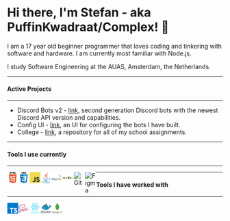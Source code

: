 # Hi there, I'm Stefan - aka PuffinKwadraat/Complex! 👋

I am a 17 year old beginner programmer that loves coding and tinkering with software and hardware. I am currently most familiar with Node.js.

I study Software Engineering at the AUAS, Amsterdam, the Netherlands.

---

#### Active Projects

---

- Discord Bots v2 - [link](https://github.com/PuffinKwadraat/Discord-Bots-v2), second generation Discord bots with the newest Discord API version and capabilities.
- Config UI - [link](https://github.com/PuffinKwadraat/bot-config-ui), an UI for configuring the bots I have built.
- College - [link](https://github.com/PuffinKwadraat/HvA-NL-J1), a repository for all of my school assignments.

---

#### Tools I use currently

---

[<img align="left" alt="HTML5" width="26px" src="https://raw.githubusercontent.com/devicons/devicon/master/icons/html5/html5-original-wordmark.svg" />](https://github.com/PuffinKwadraat)
[<img align="left" alt="CSS3" width="26px" src="https://raw.githubusercontent.com/devicons/devicon/master/icons/css3/css3-original-wordmark.svg" />](https://github.com/PuffinKwadraat)
[<img align="left" alt="JS" width="26px" src="https://raw.githubusercontent.com/devicons/devicon/master/icons/javascript/javascript-original.svg" />](https://www.javascript.com/)
[<img align="left" alt="Java" width="26px" src="https://raw.githubusercontent.com/devicons/devicon/master/icons/java/java-original.svg" />](https://www.java.com/en/)
[<img align="left" alt="MySQL" width="26px" src="https://raw.githubusercontent.com/devicons/devicon/master/icons/mysql/mysql-original-wordmark.svg" />](https://www.mysql.com/)
[<img align="left" alt="Node.js" width="26px" src="https://raw.githubusercontent.com/devicons/devicon/master/icons/nodejs/nodejs-original-wordmark.svg" />](https://nodejs.org/en/)
[<img align="left" alt="Git" width="26px" src="https://www.vectorlogo.zone/logos/git-scm/git-scm-icon.svg" />](https://git-scm.com/)
[<img align="left" alt="Figma" width="26px" src="https://www.vectorlogo.zone/logos/figma/figma-icon.svg"/>](https://www.figma.com/)

---

#### Tools I have worked with

---

[<img align="left" alt="TS" width="26px" src="https://raw.githubusercontent.com/devicons/devicon/master/icons/typescript/typescript-original.svg" />](https://www.typescriptlang.org/)
[<img align="left" alt="Sass" width="26px" src="https://raw.githubusercontent.com/devicons/devicon/master/icons/sass/sass-original.svg" />](https://sass-lang.com/)
[<img align="left" alt="React" width="26px" src="https://raw.githubusercontent.com/devicons/devicon/master/icons/react/react-original-wordmark.svg" />](https://reactjs.org/)
[<img align="left" alt="Docker" width="26px" src="https://raw.githubusercontent.com/devicons/devicon/master/icons/docker/docker-original-wordmark.svg" />](https://www.docker.com/)
[<img align="left" alt="MongoDB" width="26px" src="https://raw.githubusercontent.com/devicons/devicon/master/icons/mongodb/mongodb-original-wordmark.svg" />](https://www.mongodb.com/)
